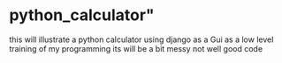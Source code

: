 # python_calculator" 
this will illustrate a python calculator using django as a Gui as a low level training of my programming its will be a bit messy not well good code


